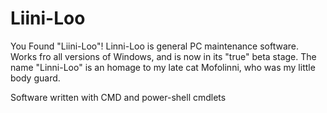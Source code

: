 # Liini-Loo
You Found "Liini-Loo"! 
Linni-Loo is general PC maintenance software. Works fro all versions of Windows, and is now in its "true" beta stage. The name "Linni-Loo" is an homage to my late cat Mofolinni, who was my little body guard. 

Software written with CMD and power-shell cmdlets 
